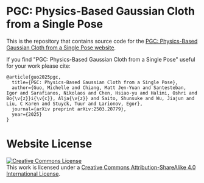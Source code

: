 # PGC: Physics-Based Gaussian Cloth from a Single Pose

This is the repository that contains source code for the [PGC: Physics-Based Gaussian Cloth from a Single Pose website](https://phys-gaussian-cloth.github.io/).

If you find "PGC: Physics-Based Gaussian Cloth from a Single Pose" useful for your work please cite:
```
@article{guo2025pgc,
  title={PGC: Physics-Based Gaussian Cloth from a Single Pose},
  author={Guo, Michelle and Chiang, Matt Jen-Yuan and Santesteban, Igor and Sarafianos, Nikolaos and Chen, Hsiao-yu and Halimi, Oshri and Bo{\v{z}}i{\v{c}}, Alja{\v{z}} and Saito, Shunsuke and Wu, Jiajun and Liu, C Karen and Stuyck, Tuur and Larionov, Egor},
  journal={arXiv preprint arXiv:2503.20779},
  year={2025}
}
```

# Website License
<a rel="license" href="http://creativecommons.org/licenses/by-sa/4.0/"><img alt="Creative Commons License" style="border-width:0" src="https://i.creativecommons.org/l/by-sa/4.0/88x31.png" /></a><br />This work is licensed under a <a rel="license" href="http://creativecommons.org/licenses/by-sa/4.0/">Creative Commons Attribution-ShareAlike 4.0 International License</a>.
